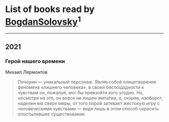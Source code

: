 # List of books read by [BogdanSolovsky](https://plus.google.com/u/0/104067068494287499191/)<sup>1</sup>
---

## 2021

### Герой нашего времени
Михаил Лермонтов
> Печорин — уникальный персонаж. Являя собой олицетворение феномена «лишнего человека», в своей беспощадности к чувствам он, пожалуй, мог бы превзойти кого угодно. Но, несмотря на это, он вовсе не лишен эмпатии, а, скорее, наоборот, наделен ею сверх меры, от того порой затевает жестокую игру с человеческими чувствами — видя лишь в этом способ скрасить опостылевшее существование.



